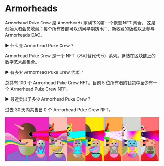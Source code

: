 # Armorheads

Armorhead Puke Crew 是 Armorheads 家族下的第一个嵌套 NFT 集合。 这是创始人和会员收藏：每个所有者都可以访问早期铸币厂、新收藏的版税以及参与 Armorheads DAO。

▶ 什么是 Armorhead Puke Crew？

Armorhead Puke Crew 是一个 NFT（不可替代代币）系列。存储在区块链上的数字艺术品集合。

▶ 有多少 Armorhead Puke Crew 代币？

总共有 100 个 Armorhead Puke Crew NFT。目前 5 位所有者的钱包中至少有一个 Armorhead Puke Crew NTF。

▶ 最近卖出了多少 Armorhead Puke Crew？

过去 30 天内共售出 0 个 Armorhead Puke Crew NFT。

![unnamed](unnamed.png)
